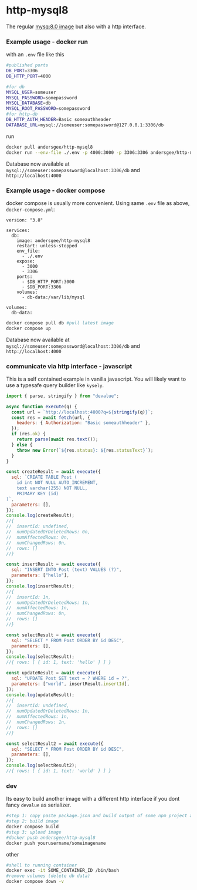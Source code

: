 # http-mysql8

The regular [mysq:8.0 image](https://hub.docker.com/_/mysql) but also with a http interface.

### Example usage - docker run

with an `.env` file like this

```sh
#published ports
DB_PORT=3306
DB_HTTP_PORT=4000

#for db
MYSQL_USER=someuser
MYSQL_PASSWORD=somepassword
MYSQL_DATABASE=db
MYSQL_ROOT_PASSWORD=somepassword
#for http-db
DB_HTTP_AUTH_HEADER=Basic someauthheader
DATABASE_URL=mysql://someuser:somepassword@127.0.0.1:3306/db
```

run

```sh
docker pull andersgee/http-mysql8
docker run --env-file ./.env -p 4000:3000 -p 3306:3306 andersgee/http-mysql8
```

Database now available at `mysql://someuser:somepassword@localhost:3306/db` and `http://localhost:4000`

### Example usage - docker compose

docker compose is usually more convenient. Using same `.env` file as above, `docker-compose.yml`:

```
version: "3.8"

services:
  db:
    image: andersgee/http-mysql8
    restart: unless-stopped
    env_file:
      - ./.env
    expose:
      - 3000
      - 3306
    ports:
      - $DB_HTTP_PORT:3000
      - $DB_PORT:3306
    volumes:
      - db-data:/var/lib/mysql

volumes:
  db-data:
```

```sh
docker compose pull db #pull latest image
docker compose up
```

Database now available at `mysql://someuser:somepassword@localhost:3306/db` and `http://localhost:4000`

### communicate via http interface - javascript

This is a self contained example in vanilla javascript. You will likely want to use a typesafe query builder like `kysely`.

```js
import { parse, stringify } from "devalue";

async function execute(q) {
  const url = `http://localhost:4000?q=${stringify(q)}`;
  const res = await fetch(url, {
    headers: { Authorization: "Basic someauthheader" },
  });
  if (res.ok) {
    return parse(await res.text());
  } else {
    throw new Error(`${res.status}: ${res.statusText}`);
  }
}

const createResult = await execute({
  sql: `CREATE TABLE Post (
    id int NOT NULL AUTO_INCREMENT,
    text varchar(255) NOT NULL,
    PRIMARY KEY (id)
)`,
  parameters: [],
});
console.log(createResult);
//{
//  insertId: undefined,
//  numUpdatedOrDeletedRows: 0n,
//  numAffectedRows: 0n,
//  numChangedRows: 0n,
//  rows: []
//}

const insertResult = await execute({
  sql: "INSERT INTO Post (text) VALUES (?)",
  parameters: ["hello"],
});
console.log(insertResult);
//{
//  insertId: 1n,
//  numUpdatedOrDeletedRows: 1n,
//  numAffectedRows: 1n,
//  numChangedRows: 0n,
//  rows: []
//}

const selectResult = await execute({
  sql: "SELECT * FROM Post ORDER BY id DESC",
  parameters: [],
});
console.log(selectResult);
//{ rows: [ { id: 1, text: 'hello' } ] }

const updateResult = await execute({
  sql: "UPDATE Post SET text = ? WHERE id = ?",
  parameters: ["world", insertResult.insertId],
});
console.log(updateResult);
//{
//  insertId: undefined,
//  numUpdatedOrDeletedRows: 1n,
//  numAffectedRows: 1n,
//  numChangedRows: 1n,
//  rows: []
//}

const selectResult2 = await execute({
  sql: "SELECT * FROM Post ORDER BY id DESC",
  parameters: [],
});
console.log(selectResult2);
//{ rows: [ { id: 1, text: 'world' } ] }
```

### dev

Its easy to build another image with a different http interface if you dont fancy `devalue` as serializer.

```sh
#step 1: copy paste package.json and build output of some npm project and then
#step 2: build image
docker compose build
#step 3: upload image
#docker push andersgee/http-mysql8
docker push yourusername/someimagename
```

other

```sh
#shell to running container
docker exec -it SOME_CONTAINER_ID /bin/bash
#remove volumes (delete db data)
docker compose down -v
```
